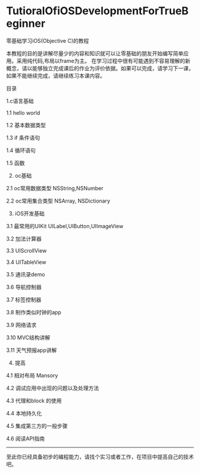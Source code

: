 # TutioralOfiOSDevelopmentForTrueBeginner
零基础学习iOS(Objective C)的教程

本教程的目的是讲解尽量少的内容和知识就可以让零基础的朋友开始编写简单应用。采用纯代码,布局以frame为主。
在学习过程中很有可能遇到不容易理解的新概念，请以能够独立完成课后的作业为评价依据。如果可以完成，请学习下一课，如果不能继续完成，请继续练习本课内容。


目录

1.c语言基础

1.1 hello world

1.2 基本数据类型 

1.3 if 条件语句

1.4 循环语句

1.5 函数

2. oc基础

2.1 oc常用数据类型 NSString,NSNumber

2.2 oc常用集合类型 NSArray, NSDictionary

3. iOS开发基础


3.1 最常用的UIKit  UILabel,UIButton,UIImageView

3.2 加法计算器

3.3 UIScrollView

3.4 UITableView

3.5 通讯录demo

3.6 导航控制器

3.7 标签控制器

3.8 制作类似时钟的app

3.9 网络请求

3.10 MVC结构讲解

3.11 天气预报app讲解


4. 提高


4.1 相对布局 Mansory

4.2 调试应用中出现的问题以及处理方法

4.3 代理和block 的使用

4.4 本地持久化

4.5 集成第三方的一般步骤

4.6 阅读API指南

***********************************
至此你已经具备初步的编程能力，请找个实习或者工作，在项目中提高自己的技术吧。



 
